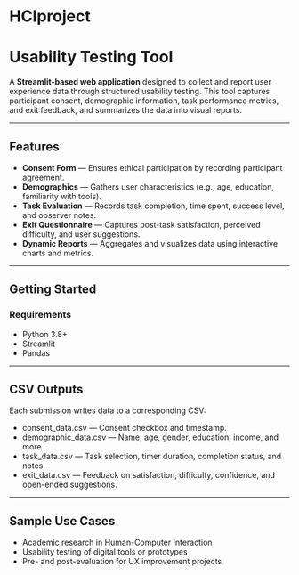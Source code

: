# HCIproject

# Usability Testing Tool

A **Streamlit-based web application** designed to collect and report user experience data through structured usability testing. This tool captures participant consent, demographic information, task performance metrics, and exit feedback, and summarizes the data into visual reports.

---

## Features

- **Consent Form** — Ensures ethical participation by recording participant agreement.
- **Demographics** — Gathers user characteristics (e.g., age, education, familiarity with tools).
- **Task Evaluation** — Records task completion, time spent, success level, and observer notes.
- **Exit Questionnaire** — Captures post-task satisfaction, perceived difficulty, and user suggestions.
- **Dynamic Reports** — Aggregates and visualizes data using interactive charts and metrics.

---

## Getting Started

### Requirements
- Python 3.8+
- Streamlit
- Pandas

---

## CSV Outputs

Each submission writes data to a corresponding CSV:
- consent_data.csv — Consent checkbox and timestamp.
- demographic_data.csv — Name, age, gender, education, income, and more.
- task_data.csv — Task selection, timer duration, completion status, and notes.
- exit_data.csv — Feedback on satisfaction, difficulty, confidence, and open-ended suggestions.

---

## Sample Use Cases

- Academic research in Human-Computer Interaction
- Usability testing of digital tools or prototypes
- Pre- and post-evaluation for UX improvement projects
